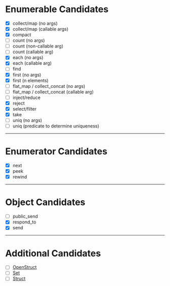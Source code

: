 # Enumerable Candidates

- [x] collect/map (no args)
- [x] collect/map (callable args)
- [x] compact
- [ ] count (no args)
- [ ] count (non-callable arg)
- [ ] count (callable arg)
- [x] each (no args)
- [x] each (callable arg)
- [ ] find
- [x] first (no args)
- [x] first (n elements)
- [ ] flat_map / collect_concat (no args)
- [ ] flat_map / collect_concat (callable arg)
- [ ] inject/reduce
- [x] reject
- [x] select/filter
- [x] take
- [ ] uniq (no args)
- [ ] uniq (predicate to determine uniqueness)

---

# Enumerator Candidates

- [x] next
- [x] peek
- [x] rewind

---

# Object Candidates

- [ ] public_send
- [x] respond_to
- [x] send

---

# Additional Candidates

- [ ] [OpenStruct](https://ruby-doc.org/stdlib-3.1.1/libdoc/ostruct/rdoc/OpenStruct.html)
- [ ] [Set](https://ruby-doc.org/stdlib-3.1.1/libdoc/set/rdoc/Set.html)
- [ ] [Struct](https://ruby-doc.org/core-3.1.1/Struct.html)
